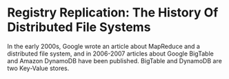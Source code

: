 Registry Replication: The History Of Distributed File Systems
=============================================================

In the early 2000s, Google wrote an article about MapReduce and a distributed file system, and in 2006-2007
articles about Google BigTable and Amazon DynamoDB have been published. BigTable and DynamoDB are two Key-Value stores.
